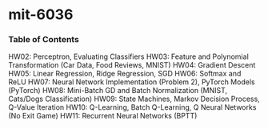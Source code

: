 # mit-6036
### Table of Contents
HW02: Perceptron, Evaluating Classifiers
HW03: Feature and Polynomial Transformation (Car Data, Food Reviews, MNIST)
HW04: Gradient Descent
HW05: Linear Regression, Ridge Regression, SGD
HW06: Softmax and ReLU
HW07: Neural Network Implementation (Problem 2), PyTorch Models (PyTorch)
HW08: Mini-Batch GD and Batch Normalization (MNIST, Cats/Dogs Classification)
HW09: State Machines, Markov Decision Process, Q-Value Iteration
HW10: Q-Learning, Batch Q-Learning, Q Neural Networks (No Exit Game)
HW11: Recurrent Neural Networks (BPTT)
